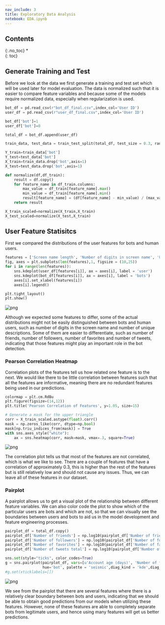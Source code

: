```yaml
---
nav_include: 3
title: Exploratory Data Analysis
notebook: EDA.ipynb
---
```


## Contents
{:.no_toc}
*  
{: toc}

## Generate Training and Test 

Before we look at the data we first generate a training and test set which will be used later for model evaluation. The data is normalized such that it is easier to compare feature variables and because some of the models require normalized data, especially when regularization is used.

```python
bot_df = pd.read_csv(r"bot_df_final.csv",index_col='User ID')
user_df = pd.read_csv(r"user_df_final.csv",index_col='User ID')

bot_df['bot']=1
user_df['bot']=0

total_df = bot_df.append(user_df)

train_data, test_data = train_test_split(total_df, test_size = 0.3, random_state=99)

Y_train=train_data['bot']
Y_test=test_data['bot']
X_train=train_data.drop('bot',axis=1)
X_test=test_data.drop('bot',axis=1)

def normalize(df,df_train):
    result = df.copy()
    for feature_name in df_train.columns:
        max_value = df_train[feature_name].max()
        min_value = df_train[feature_name].min()
        result[feature_name] = (df[feature_name] - min_value) / (max_value - min_value)
    return result

X_train_scaled=normalize(X_train,X_train)
X_test_scaled=normalize(X_test,X_train)
```

## User Feature Statisitcs

First we compared the distributions of the user features for bots and human users. 


```python
features = ['Screen name length', 'Number of digits in screen name', 'User name length', 'Account age (days)', 'Number of unique profile descriptions','Default picture (binary)','Number of friends','Number of followers','Number of favorites','Number of tweets per hour', 'Number of tweets total','timing_tweet']
fig, axes = plt.subplots(len(features),1, figsize = (10,25))
for i in range(len(features)):
    sns.kdeplot(user_df[features[i]], ax = axes[i], label = 'user')
    sns.kdeplot(bot_df[features[i]], ax = axes[i], label = 'bots')
    axes[i].set_xlabel(features[i])
    axes[i].legend()

plt.tight_layout()
plt.show()
```


![png](EDA_files/EDA_6_0.png)

Although we expected some features to differ, some of the actual distributions might not be easily distinguished between bots and human users, such as number of digits in the screen name and number of unique descriptions. Some of them are easier to differentiate, such as number of friends, number of followers, number of favorites and number of tweets, indicating that those features might play an important role in the bot detection.

### Pearson Correlation Heatmap

Correlation plots of the features tell us how related one feature is to the next. We would like there to be little correlation between features such that all the features are informative, meaning there are no redundant features being used in our predictions.

```python
colormap = plt.cm.RdBu
plt.figure(figsize=(14,12))
plt.title('Pearson Correlation of Features', y=1.05, size=15)

# Generate a mask for the upper triangle
corr = X_train_scaled.astype(float).corr()
mask = np.zeros_like(corr, dtype=np.bool)
mask[np.triu_indices_from(mask)] = True
with sns.axes_style("white"):
    ax = sns.heatmap(corr, mask=mask, vmax=.3, square=True)
```

![png](EDA_files/EDA_7_0.png)

The correlation plot tells us that most of the features are not correlated, which is what we like to see. There are a couple of features that have a correlation of approximately 0.3, this is higher than the rest of the features but is still relatively low and should not cause any issues. Thus, we can leave all of these features in our dataset.

### Pairplot

A pairplot allows us to get a visual plot of the relationship between different feature variables. We can also color code the plot to show which of the particular users are bots and which are not, so that we can visually see the boundaries between users and bots to aid us in the model development and feature engineering processes.

```python
pairplot_df = total_df.copy()
pairplot_df['Number of friends'] = np.log10(pairplot_df['Number of friends'])
pairplot_df['Number of followers'] = np.log10(pairplot_df['Number of followers'])
pairplot_df['Number of favorites'] = np.log10(pairplot_df['Number of favorites'])
pairplot_df['Number of tweets total'] = np.log10(pairplot_df['Number of tweets total'])

sns.set(style="ticks", color_codes=True)
g = sns.pairplot(pairplot_df, vars=[u'Account age (days)', 'Number of friends', u'Number of followers', u'Number of favorites', u'Number of tweets total', u'timing_tweet'],
                 hue='bot', palette = 'seismic',diag_kind = 'kde',diag_kws=dict(shade=True),plot_kws=dict(s=10))
#g.set(xticklabels=[])
```


![png](EDA_files/EDA_8_0.png)

We see from the pairplot that there are several features where there is a relatively clear boundary between bots and users, indicating that we should be able to obtain good predictions from our models when utilizing these features. However, none of these features are able to completely separate bots from legitimate users, and hence using many features will get us better predictions. 


